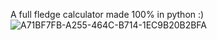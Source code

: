 A full fledge calculator made 100% in python :)
![A71BF7FB-A255-464C-B714-1EC9B20B2BFA](https://user-images.githubusercontent.com/114855855/195980746-42702cb3-d899-4163-9b23-c71cc1b38732.jpeg)
